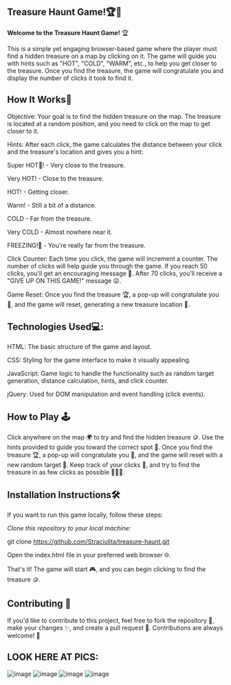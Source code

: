 Treasure Haunt Game!🏆🎉
---
**Welcome to the Treasure Haunt Game!** 🏆

This is a simple yet engaging browser-based game where the player must find a hidden treasure on a map by clicking on it. The game will guide you with hints such as "HOT", "COLD", "WARM", etc., to help you get closer to the treasure. Once you find the treasure, the game will congratulate you and display the number of clicks it took to find it.

How It Works🤔
---
Objective: Your goal is to find the hidden treasure on the map. The treasure is located at a random position, and you need to click on the map to get closer to it.

Hints: After each click, the game calculates the distance between your click and the treasure's location and gives you a hint:

Super HOT🥵! - Very close to the treasure.

Very HOT! - Close to the treasure.

HOT! - Getting closer.

Warm! - Still a bit of a distance.

COLD - Far from the treasure.

Very COLD - Almost nowhere near it.

FREEZING!🥶 - You're really far from the treasure.


Click Counter: Each time you click, the game will increment a counter. The number of clicks will help guide you through the game. If you reach 50 clicks, you'll get an encouraging message 💪. After 70 clicks, you'll receive a "GIVE UP ON THIS GAME!" message 😜.

Game Reset: Once you find the treasure 🏆, a pop-up will congratulate you 🥳, and the game will reset, generating a new treasure location 🎯.

Technologies Used💻:
----
HTML: The basic structure of the game and layout.

CSS: Styling for the game interface to make it visually appealing.

JavaScript: Game logic to handle the functionality such as random target generation, distance calculation, hints, and click counter.

jQuery: Used for DOM manipulation and event handling (click events).

How to Play 🕹️
---
Click anywhere on the map 🌍 to try and find the hidden treasure 🪙.
Use the hints provided to guide you toward the correct spot 🧐.
Once you find the treasure 🏆, a pop-up will congratulate you 🥳, and the game will reset with a new random target 🎯.
Keep track of your clicks 🔢, and try to find the treasure in as few clicks as possible 🏃‍♂️💨.

Installation Instructions🛠️
---
If you want to run this game locally, follow these steps:

*Clone this repository to your local machine:*

git clone https://github.com/Straciulita/treasure-haunt.git

Open the index.html file in your preferred web browser 🌐.

That's it! The game will start 🎮, and you can begin clicking to find the treasure 🪙.

Contributing 🤝
---
If you'd like to contribute to this project, feel free to fork the repository 🍴, make your changes ✨, and create a pull request 🤗. Contributions are always welcome! 🎉


LOOK HERE AT PICS:
----
![image](https://github.com/user-attachments/assets/f43ddc5d-be8e-4bf5-b82b-99de4ea1aa26)
![image](https://github.com/user-attachments/assets/8cc6b721-daba-43eb-abac-8157ee3ec917)
![image](https://github.com/user-attachments/assets/dc823d18-8080-4852-8264-7853cf253fe7)
![image](https://github.com/user-attachments/assets/f5a5a530-2440-4374-b91d-7992ecd633f8)



